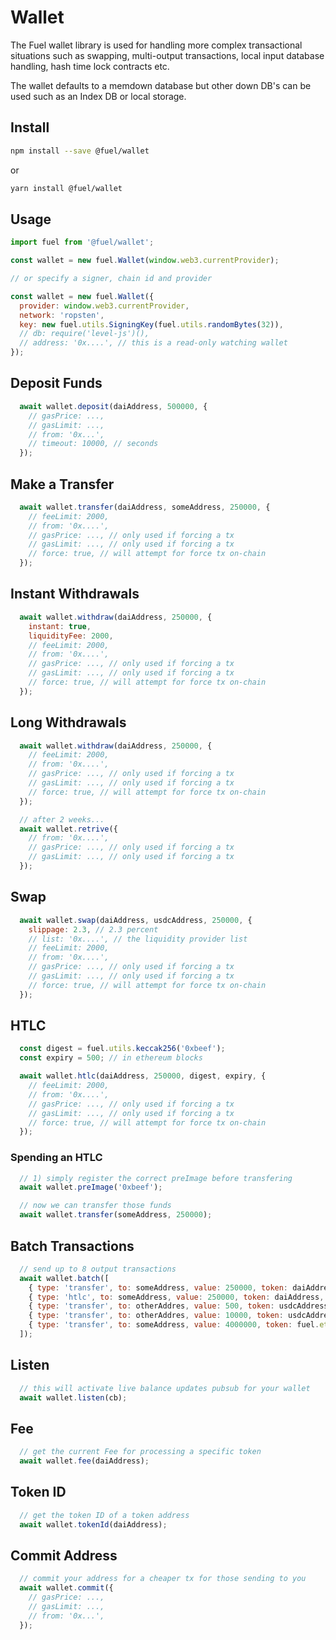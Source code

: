# Wallet

The Fuel wallet library is used for handling more complex transactional situations such as swapping, multi-output transactions, local input database handling, hash time lock contracts etc.

The wallet defaults to a memdown database but other down DB's can be used such as an Index DB or local storage.

## Install
```bash
npm install --save @fuel/wallet
```

or

```bash
yarn install @fuel/wallet
```

## Usage

```js
import fuel from '@fuel/wallet';

const wallet = new fuel.Wallet(window.web3.currentProvider);

// or specify a signer, chain id and provider

const wallet = new fuel.Wallet({
  provider: window.web3.currentProvider,
  network: 'ropsten',
  key: new fuel.utils.SigningKey(fuel.utils.randomBytes(32)),
  // db: require('level-js')(),
  // address: '0x....', // this is a read-only watching wallet
});
```

## Deposit Funds

```js
  await wallet.deposit(daiAddress, 500000, {
    // gasPrice: ...,
    // gasLimit: ...,
    // from: '0x...',
    // timeout: 10000, // seconds
  });
```

## Make a Transfer
```js
  await wallet.transfer(daiAddress, someAddress, 250000, {
    // feeLimit: 2000,
    // from: '0x....',
    // gasPrice: ..., // only used if forcing a tx
    // gasLimit: ..., // only used if forcing a tx
    // force: true, // will attempt for force tx on-chain
  });
```

## Instant Withdrawals
```js
  await wallet.withdraw(daiAddress, 250000, {
    instant: true,
    liquidityFee: 2000,
    // feeLimit: 2000,
    // from: '0x....',
    // gasPrice: ..., // only used if forcing a tx
    // gasLimit: ..., // only used if forcing a tx
    // force: true, // will attempt for force tx on-chain
  });
```

## Long Withdrawals
```js
  await wallet.withdraw(daiAddress, 250000, {
    // feeLimit: 2000,
    // from: '0x....',
    // gasPrice: ..., // only used if forcing a tx
    // gasLimit: ..., // only used if forcing a tx
    // force: true, // will attempt for force tx on-chain
  });

  // after 2 weeks...
  await wallet.retrive({
    // from: '0x....',
    // gasPrice: ..., // only used if forcing a tx
    // gasLimit: ..., // only used if forcing a tx
  });
```

## Swap
```js
  await wallet.swap(daiAddress, usdcAddress, 250000, {
    slippage: 2.3, // 2.3 percent
    // list: '0x....', // the liquidity provider list
    // feeLimit: 2000,
    // from: '0x....',
    // gasPrice: ..., // only used if forcing a tx
    // gasLimit: ..., // only used if forcing a tx
    // force: true, // will attempt for force tx on-chain
  });
```

## HTLC
```js
  const digest = fuel.utils.keccak256('0xbeef');
  const expiry = 500; // in ethereum blocks

  await wallet.htlc(daiAddress, 250000, digest, expiry, {
    // feeLimit: 2000,
    // from: '0x....',
    // gasPrice: ..., // only used if forcing a tx
    // gasLimit: ..., // only used if forcing a tx
    // force: true, // will attempt for force tx on-chain
  });
```

### Spending an HTLC
```js
  // 1) simply register the correct preImage before transfering
  await wallet.preImage('0xbeef');

  // now we can transfer those funds
  await wallet.transfer(someAddress, 250000);
```

## Batch Transactions
```js
  // send up to 8 output transactions
  await wallet.batch([
    { type: 'transfer', to: someAddress, value: 250000, token: daiAddress },
    { type: 'htlc', to: someAddress, value: 250000, token: daiAddress, digest: '0x...' },
    { type: 'transfer', to: otherAddres, value: 500, token: usdcAddress },
    { type: 'transfer', to: otherAddres, value: 10000, token: usdcAddress },
    { type: 'transfer', to: someAddress, value: 4000000, token: fuel.ether }, // send ether
  ]);
```

## Listen
```js
  // this will activate live balance updates pubsub for your wallet
  await wallet.listen(cb);
```

## Fee
```js
  // get the current Fee for processing a specific token
  await wallet.fee(daiAddress);
```

## Token ID
```js
  // get the token ID of a token address
  await wallet.tokenId(daiAddress);
```

## Commit Address

```js
  // commit your address for a cheaper tx for those sending to you
  await wallet.commit({
    // gasPrice: ...,
    // gasLimit: ...,
    // from: '0x...',
  });
```
